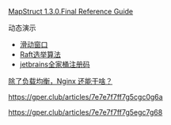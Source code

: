 [MapStruct 1.3.0.Final Reference Guide](http://mapstruct.org/documentation/dev/reference/html/#mapping-object-references)

动态演示

- [滑动窗口](https://media.pearsoncmg.com/aw/ecs_kurose_compnetwork_7/cw/content/interactiveanimations/selective-repeat-protocol/index.html)
- [Raft选举算法]([http://thesecretlivesofdata.com/raft/](http://thesecretlivesofdata.com/raft/))
- [jetbrains全家桶注册码](http://idea.medeming.com/)

[除了负载均衡，Nginx 还能干啥？](https://mp.weixin.qq.com/s/eXBD8otLXXiaqV8eWFi10Q)



https://gper.club/articles/7e7e7f7ff7g5cgc0g6a

https://gper.club/articles/7e7e7f7ff7g5egc7g68

